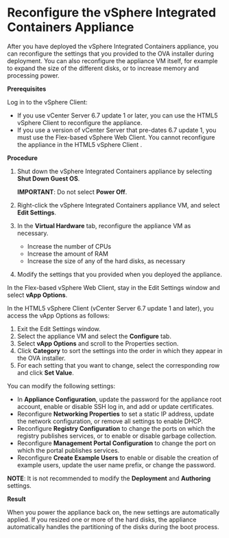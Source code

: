 # Reconfigure the vSphere Integrated Containers Appliance #

After you have deployed the vSphere Integrated Containers appliance, you can reconfigure the settings that you provided to the OVA installer during deployment. You can also reconfigure the appliance VM itself, for example to expand the size of the different disks, or to increase memory and processing power.

**Prerequisites**

Log in to the vSphere Client:

- If you use vCenter Server 6.7 update 1 or later, you can use the HTML5 vSphere Client to reconfigure the appliance.
- If you use a version of vCenter Server that pre-dates 6.7 update 1, you must use the Flex-based vSphere Web Client. You cannot reconfigure the appliance in the HTML5 vSphere Client .

**Procedure**

1. Shut down the vSphere Integrated Containers appliance by selecting **Shut Down Guest OS**.

   **IMPORTANT**: Do not select **Power Off**.
4. Right-click the vSphere Integrated Containers appliance VM, and select **Edit Settings**.
5. In the **Virtual Hardware** tab, reconfigure the appliance VM as necessary.

   - Increase the number of CPUs
   - Increase the amount of RAM
   - Increase the size of any of the hard disks, as necessary

6. Modify the settings that you provided when you deployed the appliance.

  In the Flex-based vSphere Web Client, stay in the Edit Settings window and select **vApp Options**. 
  
  In the HTML5 vSphere Client (vCenter Server 6.7 update 1 and later), you access the vApp Options as follows:
  
  1. Exit the Edit Settings window.
  1. Select the appliance VM and select the **Configure** tab.
  1. Select **vApp Options** and scroll to the Properties section.
  1. Click **Category** to sort the settings into the order in which they appear in the OVA installer.
  1. For each setting that you want to change, select the corresponding row and click **Set Value**.
 
  You can modify the following settings:

   - In **Appliance Configuration**, update the password for the appliance root account, enable or disable SSH log in, and add or update certificates.
   - Reconfigure **Networking Properties** to set a static IP address, update the network configuration, or remove all settings to enable DHCP.
   - Reconfigure **Registry Configuration** to change the ports on which the registry publishes services, or to enable or disable garbage collection.
   - Reconfigure **Management Portal Configuration** to change the port on which the portal publishes services.
   - Reconfigure **Create Example Users** to enable or disable the creation of example users, update the user name prefix, or change the password.

   **NOTE**: It is not recommended to modify the **Deployment** and **Authoring** settings.

**Result**

When you power the appliance back on, the new settings are automatically applied. If you resized one or more of the hard disks, the appliance automatically handles the partitioning of the disks during the boot process.  